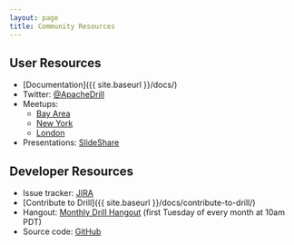 ```yaml
---
layout: page
title: Community Resources
---
```

## User Resources

* [Documentation]({{ site.baseurl }}/docs/)
* Twitter: [@ApacheDrill](https://twitter.com/ApacheDrill)
* Meetups:
    * [Bay Area](http://www.meetup.com/Bay-Area-Apache-Drill-User-Group/)
    * [New York](http://www.meetup.com/New-York-Apache-Drill-Meetup/)
    * [London](http://www.meetup.com/London-Apache-Drill/)
* Presentations: [SlideShare](http://www.slideshare.net/ApacheDrill/)

## Developer Resources

* Issue tracker: [JIRA](https://issues.apache.org/jira/browse/DRILL/)
* [Contribute to Drill]({{ site.baseurl }}/docs/contribute-to-drill/)
* Hangout: [Monthly Drill Hangout](https://plus.google.com/hangouts/_/event/ci4rdiju8bv04a64efj5fedd0lc) (first Tuesday of every month at 10am PDT)
* Source code: [GitHub](https://github.com/apache/drill)
